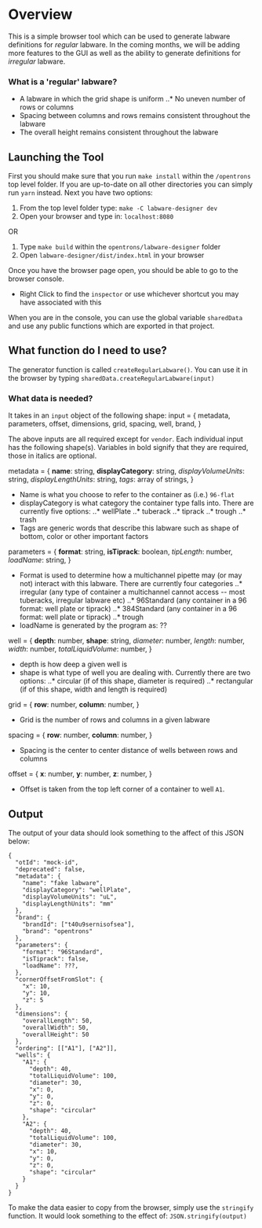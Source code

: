 # Overview

This is a simple browser tool which can be used to generate labware definitions for _regular_ labware.
In the coming months, we will be adding more features to the GUI as well as the ability to generate definitions
for _irregular_ labware.

### What is a 'regular' labware?

* A labware in which the grid shape is uniform
..* No uneven number of rows or columns
* Spacing between columns and rows remains consistent throughout the labware
* The overall height remains consistent throughout the labware

## Launching the Tool
First you should make sure that you run `make install` within the `/opentrons` top level folder.
If you are up-to-date on all other directories you can simply run `yarn` instead.
Next you have two options:
1. From the top level folder type: `make -C labware-designer dev`
2. Open your browser and type in: `localhost:8080`

OR

1. Type `make build` within the `opentrons/labware-designer` folder
2. Open `labware-designer/dist/index.html` in your browser

Once you have the browser page open, you should be able to go to the browser console.
* Right Click to find the `inspector` or use whichever shortcut you may have associated with this

When you are in the console, you can use the global variable `sharedData` and use any public functions
which are exported in that project.

## What function do I need to use?
The generator function is called `createRegularLabware()`. You can use it in the browser
by typing `sharedData.createRegularLabware(input)`

### What data is needed?
It takes in an `input` object of the following shape:
input = {
  metadata,
  parameters,
  offset,
  dimensions,
  grid,
  spacing,
  well,
  brand,
}

The above inputs are all required except for `vendor`. Each individual input has the following shape(s).
Variables in bold signify that they are required, those in italics are optional.

metadata = {
  **name**: string,
  **displayCategory**: string,
  _displayVolumeUnits_: string,
  _displayLengthUnits_: string,
  _tags_: array of strings,
}
* Name is what you choose to refer to the container as (i.e.) `96-flat`
* displayCategory is what category the container type falls into. There are currently five options:
..* wellPlate
..* tuberack
..* tiprack
..* trough
..* trash
* Tags are generic words that describe this labware such as shape of bottom, color or other important factors

parameters = {
  **format**: string,
  **isTiprack**: boolean,
  _tipLength_: number,
  _loadName_: string,
}
* Format is used to determine how a multichannel pipette may (or may not) interact with this labware.
There are currently four categories
..* irregular (any type of container a multichannel cannot access -- most tuberacks, irregular labware etc)
..* 96Standard (any container in a 96 format: well plate or tiprack)
..* 384Standard (any container in a 96 format: well plate or tiprack)
..* trough
* loadName is generated by the program as: ??

well = {
  **depth**: number,
  **shape**: string,
  _diameter_: number,
  _length_: number,
  _width_: number,
  _totalLiquidVolume_: number,
}
* depth is how deep a given well is
* shape is what type of well you are dealing with. Currently there are two options:
..* circular (if of this shape, diameter is required)
..* rectangular (if of this shape, width and length is required)

grid = {
  **row**: number,
  **column**: number,
}
* Grid is the number of rows and columns in a given labware

spacing = {
  **row**: number,
  **column**: number,
}
* Spacing is the center to center distance of wells between rows and columns

offset = {
  **x**: number,
  **y**: number,
  **z**: number,
}
* Offset is taken from the top left corner of a container to well `A1`.

## Output
The output of your data should look something to the affect of this JSON below:
```
{
  "otId": "mock-id",
  "deprecated": false,
  "metadata": {
    "name": "fake labware",
    "displayCategory": "wellPlate",
    "displayVolumeUnits": "uL",
    "displayLengthUnits": "mm"
  },
  "brand": {
    "brandId": ["t40u9sernisofsea"],
    "brand": "opentrons"
  },
  "parameters": {
    "format": "96Standard",
    "isTiprack": false,
    "loadName": ???,
  },
  "cornerOffsetFromSlot": {
    "x": 10,
    "y": 10,
    "z": 5
  },
  "dimensions": {
    "overallLength": 50,
    "overallWidth": 50,
    "overallHeight": 50
  },
  "ordering": [["A1"], ["A2"]],
  "wells": {
    "A1": {
      "depth": 40,
      "totalLiquidVolume": 100,
      "diameter": 30,
      "x": 0,
      "y": 0,
      "z": 0,
      "shape": "circular"
    },
    "A2": {
      "depth": 40,
      "totalLiquidVolume": 100,
      "diameter": 30,
      "x": 10,
      "y": 0,
      "z": 0,
      "shape": "circular"
    }
  }
}
```


To make the data easier to copy from the browser, simply use the `stringify` function.
It would look something to the effect of: `JSON.stringify(output)`
